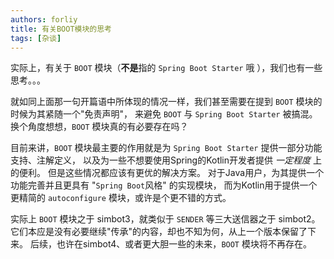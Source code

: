 ```yaml
---
authors: forliy
title: 有关BOOT模块的思考
tags: [杂谈]
---
```


实际上，有关于 `BOOT` 模块（**不是**指的 `Spring Boot Starter` 哦 ），我们也有一些思考。。。

<!--truncate-->

就如同上面那一句开篇语中所体现的情况一样，我们甚至需要在提到 `BOOT` 模块的时候为其紧随一个"免责声明"，
来避免 `BOOT` 与 `Spring Boot Starter` 被搞混。
换个角度想想，`BOOT` 模块真的有必要存在吗？

目前来讲，`BOOT` 模块最主要的作用就是为 `Spring Boot Starter` 提供一部分功能支持、注解定义，
以及为一些不想要使用Spring的Kotlin开发者提供 _一定程度_ 上的便利。
但是这些情况都应该有更优的解决方案。
对于Java用户，为其提供一个功能完善并且更具有 "`Spring Boot`风格" 的实现模块，
而为Kotlin用于提供一个更精简的 `autoconfigure` 模块，或许是个更不错的方式。

实际上 `BOOT` 模块之于 simbot3，就类似于 `SENDER` 等三大送信器之于 simbot2。
它们本应是没有必要继续"传承"的内容，却也不知为何，从上一个版本保留了下来。
后续，也许在simbot4、或者更大胆一些的未来，`BOOT` 模块将不再存在。


